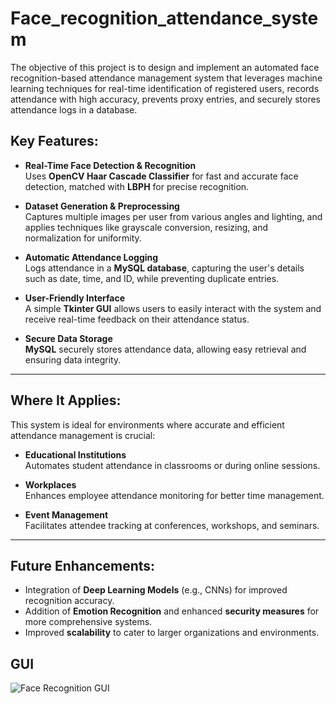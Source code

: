 # Face_recognition_attendance_system
The objective of this project is to design and implement an automated face recognition-based attendance management system that leverages machine learning techniques for real-time identification of registered users, records attendance with high accuracy, prevents proxy entries, and securely stores attendance logs in a database. 

## Key Features:

- **Real-Time Face Detection & Recognition**  
  Uses **OpenCV Haar Cascade Classifier** for fast and accurate face detection, matched with **LBPH** for precise recognition.

- **Dataset Generation & Preprocessing**  
  Captures multiple images per user from various angles and lighting, and applies techniques like grayscale conversion, resizing, and normalization for uniformity.

- **Automatic Attendance Logging**  
  Logs attendance in a **MySQL database**, capturing the user's details such as date, time, and ID, while preventing duplicate entries.

- **User-Friendly Interface**  
  A simple **Tkinter GUI** allows users to easily interact with the system and receive real-time feedback on their attendance status.

- **Secure Data Storage**  
  **MySQL** securely stores attendance data, allowing easy retrieval and ensuring data integrity.

---

## Where It Applies:

This system is ideal for environments where accurate and efficient attendance management is crucial:

- **Educational Institutions**  
  Automates student attendance in classrooms or during online sessions.

- **Workplaces**  
  Enhances employee attendance monitoring for better time management.

- **Event Management**  
  Facilitates attendee tracking at conferences, workshops, and seminars.

---

## Future Enhancements:
- Integration of **Deep Learning Models** (e.g., CNNs) for improved recognition accuracy.
- Addition of **Emotion Recognition** and enhanced **security measures** for more comprehensive systems.
- Improved **scalability** to cater to larger organizations and environments.

## GUI 
![Face Recognition GUI](Face_recognition_project\GUI.png)

